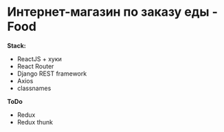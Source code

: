 # Интернет-магазин по заказу еды - Food


**Stack:**

- ReactJS + хуки
- React Router
- Django REST framework
- Axios
- classnames


**ToDo**

- Redux
- Redux thunk